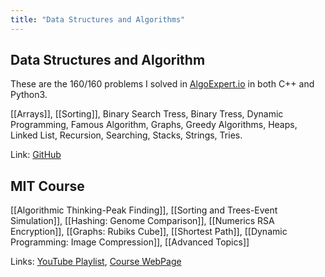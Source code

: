 ```yaml
---
title: "Data Structures and Algorithms"
---
```


## Data Structures and Algorithm

These are the 160/160 problems I solved in [AlgoExpert.io](https://www.algoexpert.io/) in both C++ and Python3. 

[[Arrays]], [[Sorting]], Binary Search Tress, Binary Tress, Dynamic Programming, Famous Algorithm, Graphs, Greedy Algorithms, Heaps, Linked List, Recursion, Searching, Stacks, Strings, Tries.

Link: [GitHub](https://github.com/ajaygunalan/notes/tree/hugo/code/das)



## MIT Course 
[[Algorithmic Thinking-Peak Finding]], [[Sorting and Trees-Event Simulation]], [[Hashing: Genome Comparison]], [[Numerics RSA Encryption]], [[Graphs: Rubiks Cube]], [[Shortest Path]], [[Dynamic Programming: Image Compression]], [[Advanced Topics]]

Links: [YouTube Playlist](https://www.youtube.com/playlist?list=PLUl4u3cNGP61Oq3tWYp6V_F-5jb5L2iHb), [Course WebPage](https://ocw.mit.edu/courses/6-006-introduction-to-algorithms-fall-2011/)


<script defer src="https://cdn.commento.io/js/commento.js"></script>
<div id="commento"></div>